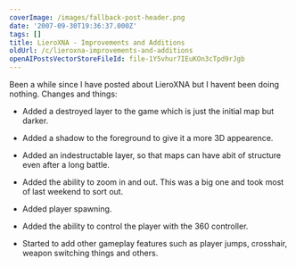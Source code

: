 ```yaml
---
coverImage: /images/fallback-post-header.png
date: '2007-09-30T19:36:37.000Z'
tags: []
title: LieroXNA - Improvements and Additions
oldUrl: /c/lieroxna-improvements-and-additions
openAIPostsVectorStoreFileId: file-1Y5vhur7IEuKOn3cTpd9rJgb
---
```


<p>Been a while since I have posted about LieroXNA but I havent been doing nothing. Changes and things:

<!-- more -->

- Added a destroyed layer to the game which is just the initial map but darker.

- Added a shadow to the foreground to give it a more 3D appearence.

- Added an indestructable layer, so that maps can have abit of structure even after a long battle.

- Added the ability to zoom in and out. This was a big one and took most of last weekend to sort out.

- Added player spawning.

- Added the ability to control the player with the 360 controller.

- Started to add other gameplay features such as player jumps, crosshair, weapon switching things and others.
